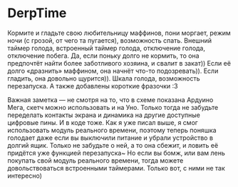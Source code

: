 # DerpTime
Кормите и гладьте свою любительницу маффинов, пони моргает, режим ночи (с грозой, от чего та пугается),
возможность спать. Внешний таймер голода, встроенный таймер голода, отключение голода, отключение побега.
Да, если поньку долго не кормить, то она предпочтёт найти более заботливого хозяина, и свалит в закат))
Если её долго «дразнить» маффином, она начнёт что-то подозревать)).
Если гладить, она довольно щурится)).
Шкала голода, возможность перезапуска. А также добавлены короткие фразочки :3




Важная заметка — не смотря на то, что в схеме показана Ардуино Мега, скетч можно использовать и на Уно. Только тогда не забудьте 
переделать контакты экрана и динамика на другие доступные цифровые пины.
И в коде тоже.
Как я уже писал выше, я смог использовать модуль реального времени, поэтому теперь поняшка голодает даже если вы выключили питание 
и убрали устройство в долгий ящик.
Только не забудьте о ней, а то она сбежит, и ловить её придётся уже функцией перезапуска~
Но если вы бомж, или вам лень покупать свой модуль реального времени, тогда можете довольствоваться встроенными таймерами. 
Только вот, с ними не так интересно)
